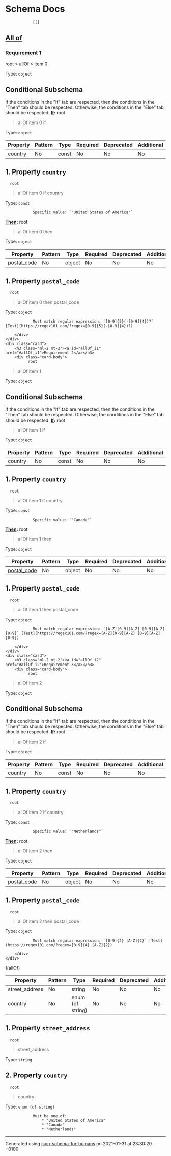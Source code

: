 # Schema Docs

                [[]
<a id="allOf" href="#allOf">
    <h2 class="handle ml-2 mt-2">
      <label>All of</label>
    </h2>
</a>
    <div class="card">
        <h3 class="ml-2 mt-2"><a id="allOf_i0" href="#allOf_i0">Requirement 1</a></h3>
        <div class="card-body">
              root
 >   allOf
 >   item 0

Type: `object`

## Conditional Subschema
If the conditions in the "If" tab are respected, then the conditions in the "Then" tab should be respected.
Otherwise, the conditions in the "Else" tab should be respected.
**[If](#tab-pane_allOf_i0_if"):**
  root
 >   allOf
 >   item 0
 >   if

Type: `object`

| Property | Pattern | Type | Required | Deprecated | Additional | Description |
| -------- | ------- | ---- | -------- | ---------- | ---------- | ----------- |
|country|No|const|No|No| No||

## <a name="allOf_i0_if_country"></a> 1. Property `country`

      root
 >   allOf
 >   item 0
 >   if
 >   country

Type: `const`

                Specific value: `"United States of America"`

**[Then](#tab-pane_allOf_i0_then):**
  root
 >   allOf
 >   item 0
 >   then

Type: `object`

| Property | Pattern | Type | Required | Deprecated | Additional | Description |
| -------- | ------- | ---- | -------- | ---------- | ---------- | ----------- |
| [postal_code](#allOf_i0_then_postal_code)|No|object|No|No| No||

## <a name="allOf_i0_then_postal_code"></a> 1. Property `postal_code`

      root
 >   allOf
 >   item 0
 >   then
 >   postal_code

Type: `object`

                Must match regular expression: `[0-9]{5}(-[0-9]{4})?` [Test](https://regex101.com/?regex=[0-9]{5}(-[0-9]{4})?)

        </div>
    </div>
    <div class="card">
        <h3 class="ml-2 mt-2"><a id="allOf_i1" href="#allOf_i1">Requirement 2</a></h3>
        <div class="card-body">
              root
 >   allOf
 >   item 1

Type: `object`

## Conditional Subschema
If the conditions in the "If" tab are respected, then the conditions in the "Then" tab should be respected.
Otherwise, the conditions in the "Else" tab should be respected.
**[If](#tab-pane_allOf_i1_if"):**
  root
 >   allOf
 >   item 1
 >   if

Type: `object`

| Property | Pattern | Type | Required | Deprecated | Additional | Description |
| -------- | ------- | ---- | -------- | ---------- | ---------- | ----------- |
|country|No|const|No|No| No||

## <a name="allOf_i1_if_country"></a> 1. Property `country`

      root
 >   allOf
 >   item 1
 >   if
 >   country

Type: `const`

                Specific value: `"Canada"`

**[Then](#tab-pane_allOf_i1_then):**
  root
 >   allOf
 >   item 1
 >   then

Type: `object`

| Property | Pattern | Type | Required | Deprecated | Additional | Description |
| -------- | ------- | ---- | -------- | ---------- | ---------- | ----------- |
| [postal_code](#allOf_i1_then_postal_code)|No|object|No|No| No||

## <a name="allOf_i1_then_postal_code"></a> 1. Property `postal_code`

      root
 >   allOf
 >   item 1
 >   then
 >   postal_code

Type: `object`

                Must match regular expression: `[A-Z][0-9][A-Z] [0-9][A-Z][0-9]` [Test](https://regex101.com/?regex=[A-Z][0-9][A-Z] [0-9][A-Z][0-9])

        </div>
    </div>
    <div class="card">
        <h3 class="ml-2 mt-2"><a id="allOf_i2" href="#allOf_i2">Requirement 3</a></h3>
        <div class="card-body">
              root
 >   allOf
 >   item 2

Type: `object`

## Conditional Subschema
If the conditions in the "If" tab are respected, then the conditions in the "Then" tab should be respected.
Otherwise, the conditions in the "Else" tab should be respected.
**[If](#tab-pane_allOf_i2_if"):**
  root
 >   allOf
 >   item 2
 >   if

Type: `object`

| Property | Pattern | Type | Required | Deprecated | Additional | Description |
| -------- | ------- | ---- | -------- | ---------- | ---------- | ----------- |
|country|No|const|No|No| No||

## <a name="allOf_i2_if_country"></a> 1. Property `country`

      root
 >   allOf
 >   item 2
 >   if
 >   country

Type: `const`

                Specific value: `"Netherlands"`

**[Then](#tab-pane_allOf_i2_then):**
  root
 >   allOf
 >   item 2
 >   then

Type: `object`

| Property | Pattern | Type | Required | Deprecated | Additional | Description |
| -------- | ------- | ---- | -------- | ---------- | ---------- | ----------- |
| [postal_code](#allOf_i2_then_postal_code)|No|object|No|No| No||

## <a name="allOf_i2_then_postal_code"></a> 1. Property `postal_code`

      root
 >   allOf
 >   item 2
 >   then
 >   postal_code

Type: `object`

                Must match regular expression: `[0-9]{4} [A-Z]{2}` [Test](https://regex101.com/?regex=[0-9]{4} [A-Z]{2})

        </div>
    </div>
](allOf)

| Property | Pattern | Type | Required | Deprecated | Additional | Description |
| -------- | ------- | ---- | -------- | ---------- | ---------- | ----------- |
|street_address|No|string|No|No| No||
|country|No|enum (of string)|No|No| No||

## <a name="street_address"></a> 1. Property `street_address`

      root
 >   street_address

Type: `string`

## <a name="country"></a> 2. Property `country`

      root
 >   country

Type: `enum (of string)`

                Must be one of:
                    * "United States of America"
                    * "Canada"
                    * "Netherlands"

----------------------------------------------------------------------------------------------------------------------------
Generated using [json-schema-for-humans](https://github.com/coveooss/json-schema-for-humans) on 2021-01-31 at 23:30:20 +0100